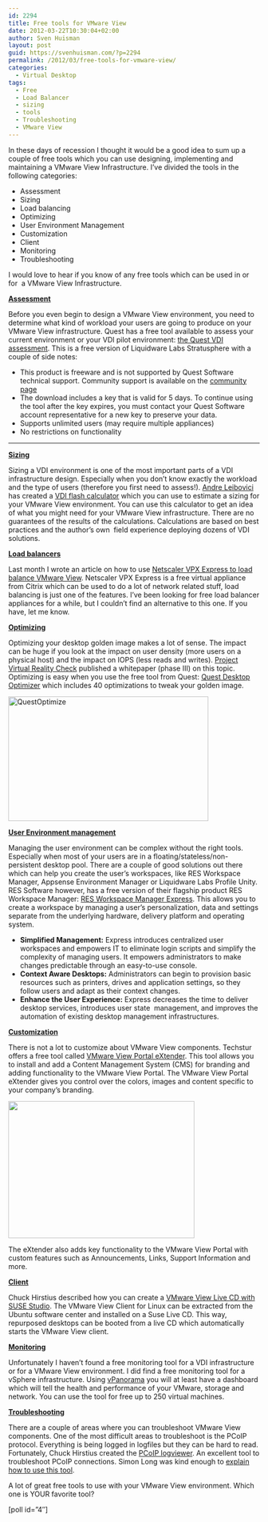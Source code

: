 ```yaml
---
id: 2294
title: Free tools for VMware View
date: 2012-03-22T10:30:04+02:00
author: Sven Huisman
layout: post
guid: https://svenhuisman.com/?p=2294
permalink: /2012/03/free-tools-for-vmware-view/
categories:
  - Virtual Desktop
tags:
  - Free
  - Load Balancer
  - sizing
  - tools
  - Troubleshooting
  - VMware View
---
```

In these days of recession I thought it would be a good idea to sum up a couple of free tools which you can use designing, implementing and maintaining a VMware View Infrastructure. I’ve divided the tools in the following categories:

  * Assessment
  * Sizing
  * Load balancing
  * Optimizing
  * User Environment Management
  * Customization
  * Client
  * Monitoring
  * Troubleshooting

I would love to hear if you know of any free tools which can be used in or for  a VMware View Infrastructure.

<!--more-->

**<span style="text-decoration: underline;">Assessment</span>**

Before you even begin to design a VMware View environment, you need to determine what kind of workload your users are going to produce on your VMware View infrastructure. Quest has a free tool available to assess your current environment or your VDI pilot environment: <a href="https://www.quest.com/landing/?id=5515" target="_blank">the Quest VDI assessment</a>. This is a free version of Liquidware Labs Stratusphere with a couple of side notes:

  * This product is freeware and is not supported by Quest Software technical support. Community support is available on the [community page](https://communities.quest.com/community/vworkspace/assessment)
  * The download includes a key that is valid for 5 days. To continue using the tool after the key expires, you must contact your Quest Software account representative for a new key to preserve your data.
  * Supports unlimited users (may require multiple appliances)
  * No restrictions on functionality

 ****

**<span style="text-decoration: underline;">Sizing</span>**

Sizing a VDI environment is one of the most important parts of a VDI infrastructure design. Especially when you don’t know exactly the workload and the type of users (therefore you first need to assess!). <a href="https://myvirtualcloud.net/" target="_blank">Andre Leibovici</a> has created a <a href="https://myvirtualcloud.net/?page_id=1076" target="_blank">VDI flash calculator</a> which you can use to estimate a sizing for your VMware View environment. You can use this calculator to get an idea of what you might need for your VMware View infrastructure. There are no guarantees of the results of the calculations. Calculations are based on best practices and the author’s own  field experience deploying dozens of VDI solutions.

**<span style="text-decoration: underline;">Load balancers</span>**

Last month I wrote an article on how to use <a href="https://svenhuisman.com/2012/02/free-load-balancing-for-vmware-view-with-citrix-netscaler-vpx-express/" target="_blank">Netscaler VPX Express to load balance VMware View</a>. Netscaler VPX Express is a free virtual appliance from Citrix which can be used to do a lot of network related stuff, load balancing is just one of the features. I’ve been looking for free load balancer appliances for a while, but I couldn&#8217;t find an alternative to this one. If you have, let me know.

**<span style="text-decoration: underline;">Optimizing</span>**

Optimizing your desktop golden image makes a lot of sense. The impact can be huge if you look at the impact on user density (more users on a physical host) and the impact on IOPS (less reads and writes). <a href="https://www.projectvrc.com/" target="_blank">Project Virtual Reality Check</a> published a whitepaper (phase III) on this topic. Optimizing is easy when you use the free tool from Quest: [Quest Desktop Optimizer](https://communities.quest.com/community/vworkspace/blog/2011/09/08/introducing-the-free-quest-vworkspace-desktop-optimizer) which includes 40 optimizations to tweak your golden image.

[<img style="background-image: none; padding-top: 0px; padding-left: 0px; display: inline; padding-right: 0px; border-width: 0px;" title="QuestOptimize" src="https://svenhuisman.com/wp-content/uploads/2012/03/QuestOptimize_thumb.png" border="0" alt="QuestOptimize" width="401" height="249" />](https://svenhuisman.com/wp-content/uploads/2012/03/QuestOptimize.png)

**<span style="text-decoration: underline;">User Environment management</span>** 

Managing the user environment can be complex without the right tools. Especially when most of your users are in a floating/stateless/non-persistent desktop pool. There are a couple of good solutions out there which can help you create the user’s workspaces, like RES Workspace Manager, Appsense Environment Manager or Liquidware Labs Profile Unity. RES Software however, has a free version of their flagship product RES Workspace Manager: <a href="https://www.ressoftware.com/products/wm-express" target="_blank">RES Workspace Manager Express</a>. This allows you to create a workspace by managing a user’s personalization, data and settings separate from the underlying hardware, delivery platform and operating system.

  * **Simplified Management:** Express introduces centralized user workspaces and empowers IT to eliminate login scripts and simplify the complexity of managing users. It empowers administrators to make changes predictable through an easy-to-use console.
  * **Context Aware Desktops:** Administrators can begin to provision basic resources such as printers, drives and application settings, so they follow users and adapt as their context changes.
  * **Enhance the User Experience:** Express decreases the time to deliver desktop services, introduces user state  management, and improves the automation of existing desktop management infrastructures.

**<span style="text-decoration: underline;">Customization</span>**

There is not a lot to customize about VMware View components. Techstur offers a free tool called <a href="https://www.techstur.com/Solutions/VMWare/Tech.aspx#" target="_blank">VMware View Portal eXtender</a>. This tool allows you to install and add a Content Management System (CMS) for branding and adding functionality to the VMware View Portal. The VMware View Portal eXtender gives you control over the colors, images and content specific to your company’s branding.

<img src="https://www.techstur.com/images/vm_screens.png" alt="" width="373" height="274" /> 

The eXtender also adds key functionality to the VMware View Portal with custom features such as Announcements, Links, Support Information and more.

**<span style="text-decoration: underline;">Client</span>**

Chuck Hirstius described how you can create a <a href="https://mindfluxinc.net/?p=286" target="_blank">VMware View Live CD with SUSE Studio</a>. The VMware View Client for Linux can be extracted from the Ubuntu software center and installed on a Suse Live CD. This way, repurposed desktops can be booted from a live CD which automatically starts the VMware View client.

**<span style="text-decoration: underline;">Monitoring</span>**

Unfortunately I haven’t found a free monitoring tool for a VDI infrastructure or for a VMware View environment. I did find a free monitoring tool for a vSphere infrastructure. Using <a href="https://www.vpanorama.com/" target="_blank">vPanorama</a> you will at least have a dashboard which will tell the health and performance of your VMware, storage and network. You can use the tool for free up to 250 virtual machines.

**<span style="text-decoration: underline;">Troubleshooting</span>**

There are a couple of areas where you can troubleshoot VMware View components. One of the most difficult areas to troubleshoot is the PCoIP protocol. Everything is being logged in logfiles but they can be hard to read. Fortunately, Chuck Hirstius created the <a href="https://mindfluxinc.net/?p=195" target="_blank">PCoIP logviewer</a>. An excellent tool to troubleshoot PCoIP connections. Simon Long was kind enough to <a href="https://www.simonlong.co.uk/blog/pcoip-troubleshooting/" target="_blank">explain how to use this tool</a>.

A lot of great free tools to use with your VMware View environment. Which one is YOUR favorite tool?

[poll id=&#8221;4&#8243;]